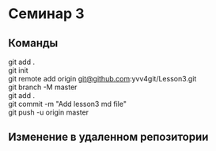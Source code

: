 # Семинар 3



## Команды
git add .  
git init  
git remote add origin git@github.com:yvv4git/Lesson3.git  
git branch -M master  
git add .  
git commit -m "Add lesson3 md file"  
git push -u origin master  

## Изменение в удаленном репозитории
